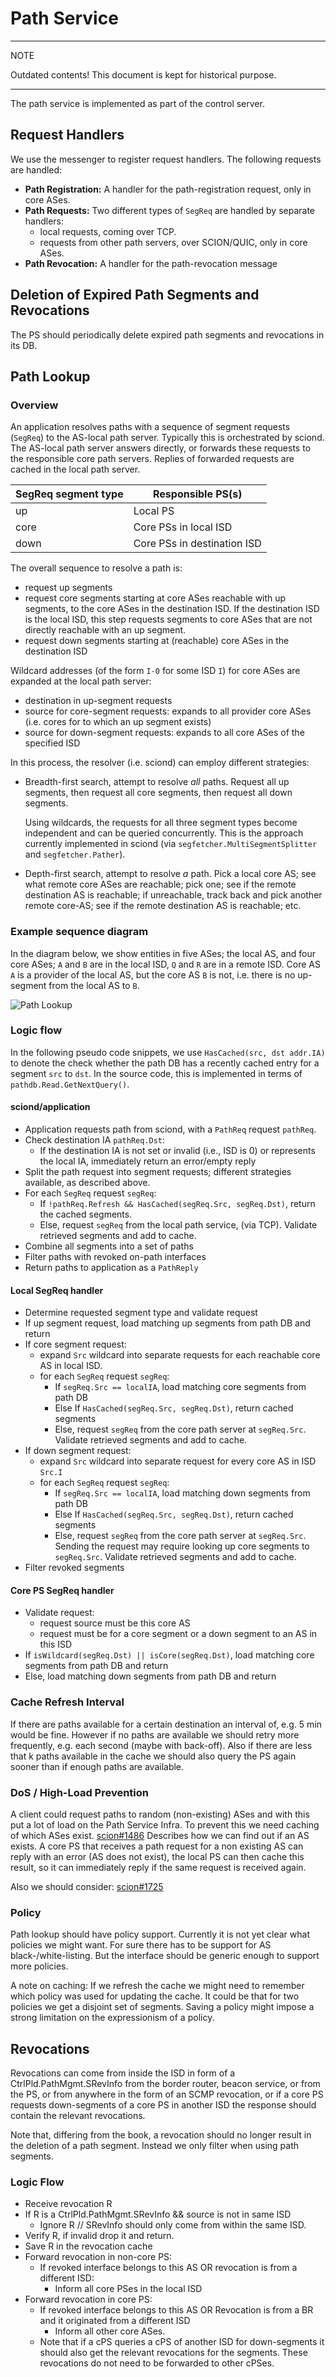 # Path Service

---
NOTE

Outdated contents! This document is kept for historical purpose.

---

The path service is implemented as part of the control server.

## Request Handlers

We use the messenger to register request handlers. The following requests are handled:

* __Path Registration:__ A handler for the path-registration request, only in core ASes.
* __Path Requests:__ Two different types of `SegReq` are handled by separate handlers:
    * local requests, coming over TCP.
    * requests from other path servers, over SCION/QUIC, only in core ASes.
* __Path Revocation:__ A handler for the path-revocation message

## Deletion of Expired Path Segments and Revocations

The PS should periodically delete expired path segments and revocations in its DB.

## Path Lookup

### Overview

An application resolves paths with a sequence of segment requests (`SegReq`) to
the AS-local path server. Typically this is orchestrated by sciond.
The AS-local path server answers directly, or forwards these requests to the
responsible core path servers. Replies of forwarded requests are cached in the
local path server.

| SegReq segment type  | Responsible PS(s)            |
| ---------------------| ---------------------------- |
| up                   | Local PS                     |
| core                 | Core PSs in local ISD        |
| down                 | Core PSs in destination ISD  |

The overall sequence to resolve a path is:

* request up segments
* request core segments starting at core ASes reachable with up segments, to
  the core ASes in the destination ISD.
  If the destination ISD is the local ISD, this step requests segments to core
  ASes that are not directly reachable with an up segment.
* request down segments starting at (reachable) core ASes in the destination ISD

Wildcard addresses (of the form `I-0` for some ISD `I`) for core ASes are
expanded at the local path server:

* destination in up-segment requests
* source for core-segment requests: expands to all provider core ASes (i.e.
  cores for to which an up segment exists)
* source for down-segment requests: expands to all core ASes of the specified ISD

In this process, the resolver (i.e. sciond) can employ different strategies:

* Breadth-first search, attempt to resolve _all_ paths.
  Request all up segments, then request all core segments, then request all down segments.

  Using wildcards, the requests for all three segment types become independent
  and can be queried concurrently.
  This is the approach currently implemented in sciond (via
  `segfetcher.MultiSegmentSplitter` and `segfetcher.Pather`).

* Depth-first search, attempt to resolve _a_ path.
  Pick a local core AS; see what remote core ASes are reachable; pick one; see if
  the remote destination AS is reachable; if unreachable, track back and pick
  another remote core-AS; see if the remote destination AS is reachable; etc.

### Example sequence diagram

In the diagram below, we show entities in five ASes; the local AS, and four
core ASes; `A` and `B` are in the local ISD, `Q` and `R` are in a remote ISD.
Core AS `A` is a provider of the local AS, but the core AS `B` is not, i.e.
there is no up-segment from the local AS to `B`.

![Path Lookup](fig/path_lookup.png)

### Logic flow

In the following pseudo code snippets, we use `HasCached(src, dst addr.IA)` to
denote the check whether the path DB has a recently cached entry for a segment
`src` to `dst`.
In the source code, this is implemented in terms of `pathdb.Read.GetNextQuery()`.

#### sciond/application

* Application requests path from sciond, with a `PathReq` request `pathReq`.
* Check destination IA `pathReq.Dst`:
    * If the destination IA is not set or invalid (i.e., ISD is 0) or represents the local IA,
      immediately return an error/empty reply
* Split the path request into segment requests; different strategies available, as described above.
* For each `SegReq` request `segReq`:
    * If `!pathReq.Refresh && HasCached(segReq.Src, segReq.Dst)`, return the cached segments.
    * Else, request `segReq` from the local path service, (via TCP).
      Validate retrieved segments and add to cache.
* Combine all segments into a set of paths
* Filter paths with revoked on-path interfaces
* Return paths to application as a `PathReply`

#### Local SegReq handler

* Determine requested segment type and validate request
* If up segment request, load matching up segments from path DB and return
* If core segment request:
    * expand `Src` wildcard into separate requests for each reachable core AS in local ISD.
    * for each `SegReq` request `segReq`:
        * If `segReq.Src == localIA`, load matching core segments from path DB
        * Else If `HasCached(segReq.Src, segReq.Dst)`, return cached segments
        * Else, request `segReq` from the core path server at `segReq.Src`.
          Validate retrieved segments and add to cache.
* If down segment request:
    * expand `Src` wildcard into separate request for every core AS in ISD `Src.I`
    * for each `SegReq` request `segReq`:
        * If `segReq.Src == localIA`, load matching down segments from path DB
        * Else If `HasCached(segReq.Src, segReq.Dst)`, return cached segments
        * Else, request `segReq` from the core path server at `segReq.Src`.
          Sending the request may require looking up core segments to `segReq.Src`.
          Validate retrieved segments and add to cache.
* Filter revoked segments

#### Core PS SegReq handler

* Validate request:
    * request source must be this core AS
    * request must be for a core segment or a down segment to an AS in this ISD
* If `isWildcard(segReq.Dst) || isCore(segReq.Dst)`, load matching core segments from path DB and return
* Else, load matching down segments from path DB and return

### Cache Refresh Interval

If there are paths available for a certain destination an interval of, e.g. 5 min would be fine.
However if no paths are available we should retry more frequently, e.g. each second (maybe with
back-off). Also if there are less that k paths available in the cache we should also query the PS
again sooner than if enough paths are available.

### DoS / High-Load Prevention

A client could request paths to random (non-existing) ASes and with this put a lot of load on the
Path Service Infra. To prevent this we need caching of which ASes exist.
[scion#1486](https://github.com/scionproto/scion/issues/1486) Describes how we can find out if an AS
exists. A core PS that receives a path request for a non existing AS can reply with an error (AS
does not exist), the local PS can then cache this result, so it can immediately reply if the same
request is received again.

Also we should consider: [scion#1725](https://github.com/scionproto/scion/issues/1725)

### Policy

Path lookup should have policy support. Currently it is not yet clear what policies we might want.
For sure there has to be support for AS black-/white-listing. But the interface should be generic
enough to support more policies.

A note on caching: If we refresh the cache we might need to remember which policy was used for
updating the cache. It could be that for two policies we get a disjoint set of segments. Saving a
policy might impose a strong limitation on the expressionism of a policy.

## Revocations

Revocations can come from inside the ISD in form of a CtrlPld.PathMgmt.SRevInfo from the border
router, beacon service, or from the PS, or from anywhere in the form of an SCMP revocation, or if a
core PS requests down-segments of a core PS in another ISD the response should contain the relevant
revocations.

Note that, differing from the book, a revocation should no longer result in the deletion of a path
segment. Instead we only filter when using path segments.

### Logic Flow

* Receive revocation R
* If R is a CtrlPld.PathMgmt.SRevInfo && source is not in same ISD
    * Ignore R // SRevInfo should only come from within the same ISD.
* Verify R, if invalid drop it and return.
* Save R in the revocation cache
* Forward revocation in non-core PS:
    * If revoked interface belongs to this AS OR revocation is from a different ISD:
        * Inform all core PSes in the local ISD
* Forward revocation in core PS:
    * If revoked interface belongs to this AS OR Revocation is from a BR and it originated from a
      different ISD
        * Inform all other core ASes.
    * Note that if a cPS queries a cPS of another ISD for down-segments it should also get the
      relevant revocations for the segments. These revocations do not need to be forwarded to other
      cPSes.
